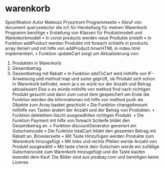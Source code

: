 # warenkorb
Spezifikation
Autor Mateusz Pryszmont
Programmseite
• Abruf von document queryselector die ich für Herstellung für meinen Warenkorb Programm benötige
• Erstellung von Klassen für Produktmodell und Warenkorbmodell
• In const products werden neue Produkte erstellt
• In Funktion addProduct werden Produkte mit foreach schleife in products array iteriert und mit hilfe von addProduct.InnerHTML in index.html implementiert.
• Funktion updateCart sorgt um Aktualisierung von:
1. Produkten in Warenkorb
2. Gesamtbetrag
3. Gesamtbetrag mit Rabatt
• In Funktion addToCart wird mithilfe von IF-Anweisung und method map und some geprüft, ob Produkt sich schon in Warenkorb befindet, wenn ja
o es würd nur der Anzahl und Betrag aktualiesiert
Else
o es würde mithilfe von method find nach richtigen Produkt gesucht und dann zum const item gespeichert
am Ende die Funktion werden die Informationen mit hilfe von method push als Objekte zum Array basket geschickt
• Die Funktion changeAmount mithilfe von Tasten ändert der Anzahl und der Betrag von Produkten.
• Funktion deleteItem löscht ausgewählten richtigen Produkt.
• Die Funktion Payment mit hilfe von foreach Schleife bildet den Gesamtbetrag an.
• Funktion discountGenerator generiert ein Gutscheincode
• Die Funktion totalCart bildet den gesamten Betrag mit Rabatt an.
Browserseite
•	Mit Taste Hinzufügen werden Produkte zum Warenkorb hinzugefügt
•	Mit links und rechts Pfeilen werde Anzahl von Produkt ausgewählt
•	Mit taste check dein Gutschein werde ein zufällige Gutscheincode zum Warenkorb hinzugefügt und die Taste kaufen beendet dem Kauf.
Die Bilder sind aus pixabay.com und benötigen keine License.
